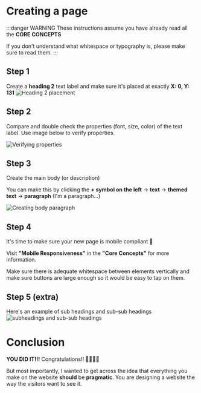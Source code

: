 # Creating a page
:::danger WARNING
These instructions assume you have already read all the **CORE CONCEPTS**

If you don't understand what whitespace or typography is, please make sure to read them.
:::

## Step 1

Create a **heading 2** text label and make sure it's placed at exactly **X: 0, Y: 131**
![Heading 2 placement](https://imgur.com/pXvbBFR.png)

## Step 2
Compare and double check the properties (font, size, color) of the text label. Use image below to verify properties.

![Verifying properties](https://imgur.com/wPshMl9.png)

## Step 3
Create the main body (or description)

You can make this by clicking the **+ symbol on the left** -> **text** -> **themed text** -> **paragraph** (I'm a paragraph...)

![Creating body paragraph](https://imgur.com/80w4AfH.png)

## Step 4

It's time to make sure your new page is mobile compliant 📲

Visit **"Mobile Responsiveness"** in the **"Core Concepts"** for more information.

Make sure there is adequate whitespace between elements vertically and make sure buttons are large enough so it would be easy to tap on them.

## Step 5 (extra)

Here's an example of sub headings and sub-sub headings
![subheadings and sub-sub headings](https://imgur.com/0nGjNGm.png)

# Conclusion
**YOU DID IT!!!** 
Congratulations!! 🎉🎉🎉🎉


But most importantly, I wanted to get across the idea that everything you make on the website **should** be **pragmatic**. You are designing a website the way the visitors want to see it.